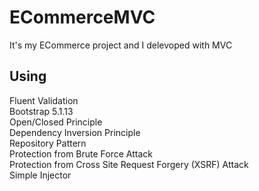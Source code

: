 # ECommerceMVC
It's my ECommerce project and I delevoped with MVC
## Using
Fluent Validation <br>
Bootstrap 5.1.13 <br>
Open/Closed Principle <br>
Dependency Inversion Principle <br> 
Repository Pattern <br> 
Protection from Brute Force Attack <br>
Protection from Cross Site Request Forgery (XSRF) Attack <br>
Simple Injector
